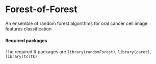 # Forest-of-Forest
An ensemble of random forest algorithms for oral cancer cell image features classification

#### Required packages
The required R packages are `library(randomForest)`, `library(caret)`, `library(tcltk)`

##